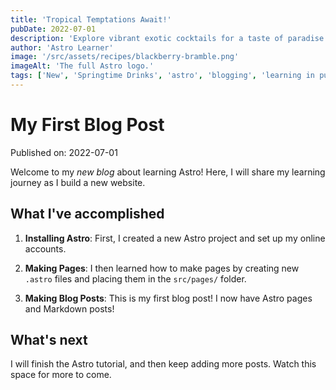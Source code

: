 ```yaml
---
title: 'Tropical Temptations Await!'
pubDate: 2022-07-01
description: 'Explore vibrant exotic cocktails for a taste of paradise.'
author: 'Astro Learner'
image: '/src/assets/recipes/blackberry-bramble.png'
imageAlt: 'The full Astro logo.'
tags: ['New', 'Springtime Drinks', 'astro', 'blogging', 'learning in public']
---
```


# My First Blog Post

Published on: 2022-07-01

Welcome to my _new blog_ about learning Astro! Here, I will share my learning journey as I build a new website.

## What I've accomplished

1. **Installing Astro**: First, I created a new Astro project and set up my online accounts.

2. **Making Pages**: I then learned how to make pages by creating new `.astro` files and placing them in the `src/pages/` folder.

3. **Making Blog Posts**: This is my first blog post! I now have Astro pages and Markdown posts!

## What's next

I will finish the Astro tutorial, and then keep adding more posts. Watch this space for more to come.
